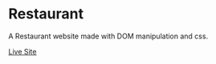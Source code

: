 # Restaurant

A Restaurant website made with DOM manipulation and css.

[Live Site](https://dayo-akinsola.github.io/Restaurant/)
